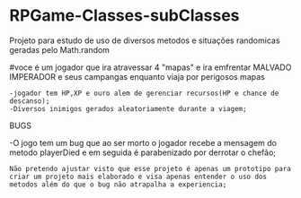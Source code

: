 # RPGame-Classes-subClasses

Projeto para estudo de uso de diversos metodos e situações randomicas geradas pelo Math.random

#voce é um jogador que ira atravessar 4 "mapas" e ira emfrentar MALVADO IMPERADOR e seus campangas enquanto viaja por perigosos mapas
    
    -jogador tem HP,XP e ouro alem de gerenciar recursos(HP e chance de descanso);
    -Diversos inimigos gerados aleatoriamente durante a viagem;

BUGS

-O jogo tem um bug que ao ser morto o jogador recebe a mensagem do metodo playerDied e em seguida é parabenizado por derrotar o chefão;
    
    Não pretendo ajustar visto que esse projeto é apenas um prototipo para criar um projeto mais elaborado e visa apenas entender o uso dos metodos além do que o bug não atrapalha a experiencia;
